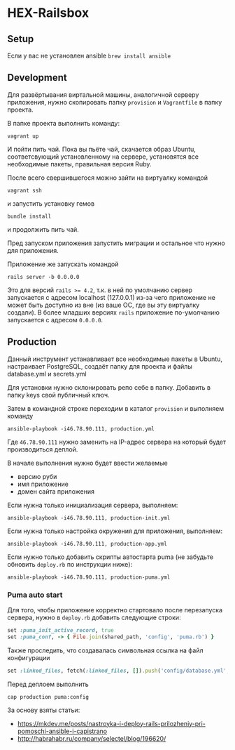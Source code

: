# HEX-Railsbox

## Setup

Если у вас не установлен ansible
```brew install ansible```

## Development

Для развёртывания виртальной машины, аналогичной серверу приложения, нужно скопировать папку ```provision``` и ```Vagrantfile``` в папку проекта.

В папке проекта выполнить команду:

```vagrant up```

И пойти пить чай. Пока вы пьёте чай, скачается образ Ubuntu, соответсвующий установленному на сервере, установятся все необходимые пакеты, правильная версия Ruby.

После всего свершившегося можно зайти на виртуалку командой

``` vagrant ssh ```

и запустить установку гемов

``` bundle install ```

и продолжить пить чай.

Пред запуском приложения запустить миграции и остальное что нужно для приложения.

Приложение же запускать командой

``` rails server -b 0.0.0.0 ```

Это для версий ```rails >= 4.2```, т.к. в ней по умолчанию сервер запускается с адресом localhost (127.0.0.1) из-за чего приложение не может быть доступно из вне (из ваше ОС, где вы эту виртуалку создали). В более младших версиях ``` rails ``` приложение по-умолчанию запускается с адресом ```0.0.0.0```.

## Production

Данный инструмент устанавливает все необходимые пакеты в Ubuntu, настраивает PostgreSQL, создаёт папку для проекта и файлы database.yml и secrets.yml

Для установки нужно склонировать репо себе в папку.
Добавить в папку keys свой публичный ключ.

Затем в командной строке переходим в каталог ```provision``` и выполняем команду

```ansible-playbook -i46.78.90.111, production.yml```

Где ```46.78.90.111``` нужно заменить на IP-адрес сервера на который будет производиться деплой.

В начале выполнения нужно будет ввести желаемые
* версию руби
* имя приложение
* домен сайта приложения

Если нужна только инициализация сервера, выполняем:

```ansible-playbook -i46.78.90.111, production-init.yml```

Если нужна только настройка окружения для приложения, выполняем:

```ansible-playbook -i46.78.90.111, production-app.yml```

Если нужно только добавить скрипты автостарта puma (не забудьте обновить `deploy.rb` по инструкции ниже):

```ansible-playbook -i46.78.90.111, production-puma.yml```

### Puma auto start

Для того, чтобы приложение корректно стартовало после перезапуска сервера, нужно в `deploy.rb` добавить следующие строки:

```ruby
set :puma_init_active_record, true
set :puma_conf, -> { File.join(shared_path, 'config', 'puma.rb') }
```

Также проследить, что создавалась символьная ссылка на файл конфигурации

```ruby
set :linked_files, fetch(:linked_files, []).push('config/database.yml', 'config/secrets.yml', 'config/puma.rb')
```

Перед деплоем выполнить

```
cap production puma:config
```

За основу взяты статьи:
* https://mkdev.me/posts/nastroyka-i-deploy-rails-prilozheniy-pri-pomoschi-ansible-i-capistrano
* http://habrahabr.ru/company/selectel/blog/196620/
